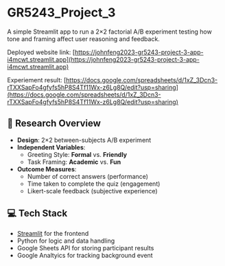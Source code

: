 # GR5243_Project_3
A simple Streamlit app to run a 2×2 factorial A/B experiment testing how tone and framing affect user reasoning and feedback.

Deployed website link: [https://johnfeng2023-gr5243-project-3-app-i4mcwt.streamlit.app](https://johnfeng2023-gr5243-project-3-app-i4mcwt.streamlit.app)

Experiement result: [https://docs.google.com/spreadsheets/d/1xZ_3Dcn3-rTXXSapFo4gfyfs5hP8S4Tf11Wx-z6Lg8Q/edit?usp=sharing](https://docs.google.com/spreadsheets/d/1xZ_3Dcn3-rTXXSapFo4gfyfs5hP8S4Tf11Wx-z6Lg8Q/edit?usp=sharing)

## 🧪 Research Overview

- **Design**: 2×2 between-subjects A/B experiment
- **Independent Variables**:
  - Greeting Style: **Formal** vs. **Friendly**
  - Task Framing: **Academic** vs. **Fun**
- **Outcome Measures**:
  - Number of correct answers (performance)
  - Time taken to complete the quiz (engagement)
  - Likert-scale feedback (subjective experience)

## 💻 Tech Stack

- [Streamlit](https://streamlit.io) for the frontend
- Python for logic and data handling
- Google Sheets API for storing participant results
- Google Analtyics for tracking background event

